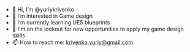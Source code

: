 - 👋 Hi, I’m @yuriykrivenko
- 👀 I’m interested in Game design
- 🌱 I’m currently learning UE5 blueprints
- 💞️ I'm on the lookout for new opportunities to apply my game design skills
- 📫 How to reach me: krivenko.yuriy@gmail.com

